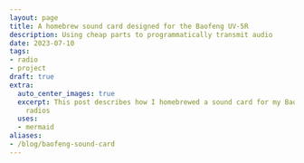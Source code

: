 ```yaml
---
layout: page
title: A homebrew sound card designed for the Baofeng UV-5R
description: Using cheap parts to programmatically transmit audio
date: 2023-07-10
tags:
- radio
- project
draft: true
extra:
  auto_center_images: true
  excerpt: This post describes how I homebrewed a sound card for my Baofeng UV-5R
    radios
  uses:
  - mermaid
aliases:
- /blog/baofeng-sound-card
---
```

